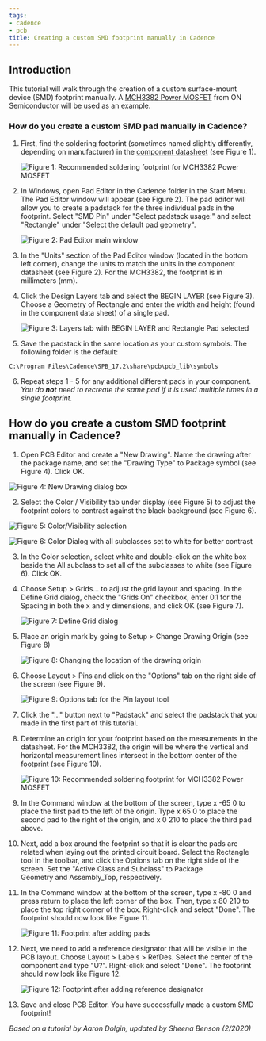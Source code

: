```yaml
---
tags:
- cadence
- pcb
title: Creating a custom SMD footprint manually in Cadence
---
```


## Introduction

This tutorial will walk through the creation of a custom surface-mount device (SMD) footprint manually. A [MCH3382 Power MOSFET](http://www.onsemi.com/pub_link/Collateral/MCH3382-D.PDF) from ON Semiconductor will be used as an example.

### How do you create a custom SMD pad manually in Cadence?

1.  First, find the soldering footprint (sometimes named slightly differently, depending on manufacturer) in the [component datasheet](http://www.onsemi.com/pub_link/Collateral/MCH3382-D.PDF) (see Figure 1).

    ![Figure 1: Recommended soldering footprint for MCH3382 Power MOSFET](/larger/image0130.png)



2.  In Windows, open Pad Editor in the Cadence folder in the Start Menu. The Pad Editor window will appear (see Figure 2). The pad editor will allow you to create a padstack for the three individual pads in the footprint. Select "SMD Pin" under "Select padstack usage:" and select "Rectangle" under "Select the default pad geometry".

    ![Figure 2: Pad Editor main window](/figures/figure_163.jpg)

3.  In the "Units" section of the Pad Editor window (located in the bottom left corner), change the units to match the units in the component datasheet (see Figure 2). For the MCH3382, the footprint is in millimeters (mm).

4.  Click the Design Layers tab and select the BEGIN LAYER (see Figure 3). Choose a Geometry of Rectangle and enter the width and height (found in the component data sheet) of a single pad.

    ![Figure 3: Layers tab with BEGIN LAYER and Rectangle Pad selected](/figures/figure_164.jpg)

5.  Save the padstack in the same location as your custom symbols. The following folder is the default:

```
C:\Program Files\Cadence\SPB_17.2\share\pcb\pcb_lib\symbols
```

6.  Repeat steps 1 - 5 for any additional different pads in your component. *You do **not** need to recreate the same pad if it is used multiple times in a single footprint.*

## How do you create a custom SMD footprint manually in Cadence?

1. Open PCB Editor and create a "New Drawing". Name the drawing after the package name, and set the "Drawing Type" to Package symbol (see Figure 4). Click OK.

  ![Figure 4: New Drawing dialog box][1]

2. Select the Color / Visibility tab under display (see Figure 5) to adjust the footprint colors to contrast against the black background (see Figure 6).

  ![Figure 5: Color/Visibility selection]

  ![Figure 6: Color Dialog with all subclasses set to white for better contrast][2]

3. In the Color selection, select white and double-click on the white box beside the All subclass to set all of the subclasses to white (see Figure 6). Click OK.

4. Choose Setup > Grids... to adjust the grid layout and spacing. In the Define Grid dialog, check the "Grids On" checkbox, enter 0.1 for the Spacing in both the x and y dimensions, and click OK (see Figure 7).

    ![Figure 7: Define Grid dialog](/larger/image0132.png)

5. Place an origin mark by going to Setup > Change Drawing Origin (see Figure 8)

    ![Figure 8: Changing the location of the drawing origin][3]

6. Choose Layout > Pins and click on the "Options" tab on the right side of the screen (see Figure 9).

    ![Figure 9: Options tab for the Pin layout tool][4]
7. Click the "..." button next to "Padstack" and select the padstack that you made in the first part of this tutorial.

8. Determine an origin for your footprint based on the measurements in the datasheet. For the MCH3382, the origin will be where the vertical and horizontal measurement lines intersect in the bottom center of the footprint (see Figure 10).

    ![Figure 10: Recommended soldering footprint for MCH3382 Power MOSFET][5]

9. In the Command window at the bottom of the screen, type x -65 0 to place the first pad to the left of the origin. Type x 65 0 to place the second pad to the right of the origin, and x 0 210 to place the third pad above.

10. Next, add a box around the footprint so that it is clear the pads are related when laying out the printed circuit board. Select the Rectangle tool in the toolbar, and click the Options tab on the right side of the screen. Set the "Active Class and Subclass" to Package Geometry and Assembly_Top, respectively.

11. In the Command window at the bottom of the screen, type x -80 0 and press return to place the left corner of the box. Then, type x 80 210 to place the top right corner of the box. Right-click and select "Done". The footprint should now look like Figure 11.

    ![Figure 11: Footprint after adding pads](/larger/image0134.png)

12. Next, we need to add a reference designator that will be visible in the PCB layout. Choose Layout > Labels > RefDes. Select the center of the component and type "U?". Right-click and select "Done". The footprint should now look like Figure 12.

    ![Figure 12: Footprint after adding reference designator][6]

13. Save and close PCB Editor. You have successfully made a custom SMD footprint!

*Based on a tutorial by Aaron Dolgin, updated by Sheena Benson (2/2020)*

  [1]: /custom-smd-footprint_media/image1.png
  [Figure 5: Color/Visibility selection]: /custom-smd-footprint_media/image2.png
  [2]: /custom-smd-footprint_media/image3.jpeg
  [3]: /custom-smd-footprint_media/image4.png
  [4]: /custom-smd-footprint_media/image5.png
  [5]: /custom-smd-footprint_media/image6.png
  [6]: /custom-smd-footprint_media/image7.png
